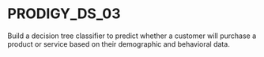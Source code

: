 # PRODIGY_DS_03
Build a decision tree classifier to predict whether a customer will purchase a product or service based on their demographic and behavioral data.
